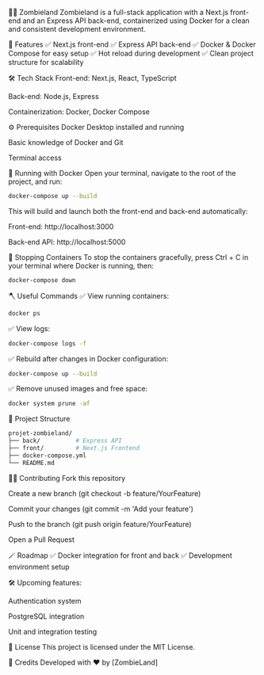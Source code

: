 🧟‍♂️ Zombieland
Zombieland is a full-stack application with a Next.js front-end and an Express API back-end, containerized using Docker for a clean and consistent development environment.

🚀 Features
✅ Next.js front-end
✅ Express API back-end
✅ Docker & Docker Compose for easy setup
✅ Hot reload during development
✅ Clean project structure for scalability

🛠️ Tech Stack
Front-end: Next.js, React, TypeScript

Back-end: Node.js, Express

Containerization: Docker, Docker Compose

⚙️ Prerequisites
Docker Desktop installed and running

Basic knowledge of Docker and Git

Terminal access

🚀 Running with Docker
Open your terminal, navigate to the root of the project, and run:

```bash
docker-compose up --build
```

This will build and launch both the front-end and back-end automatically:

Front-end: http://localhost:3000

Back-end API: http://localhost:5000

🛑 Stopping Containers
To stop the containers gracefully, press Ctrl + C in your terminal where Docker is running, then:

```bash
docker-compose down
```

🪓 Useful Commands
✅ View running containers:

```bash
docker ps
```

✅ View logs:

```bash
docker-compose logs -f
```

✅ Rebuild after changes in Docker configuration:

```bash
docker-compose up --build
```

✅ Remove unused images and free space:

```bash
docker system prune -af
```

📂 Project Structure

```bash
projet-zombieland/
├── back/          # Express API
├── front/         # Next.js Frontend
├── docker-compose.yml
└── README.md
```

👩‍💻 Contributing
Fork this repository

Create a new branch (git checkout -b feature/YourFeature)

Commit your changes (git commit -m 'Add your feature')

Push to the branch (git push origin feature/YourFeature)

Open a Pull Request

🪄 Roadmap
✅ Docker integration for front and back
✅ Development environment setup

🛠️ Upcoming features:

Authentication system

PostgreSQL integration

Unit and integration testing

🧩 License
This project is licensed under the MIT License.

🙌 Credits
Developed with ❤️ by [ZombieLand]